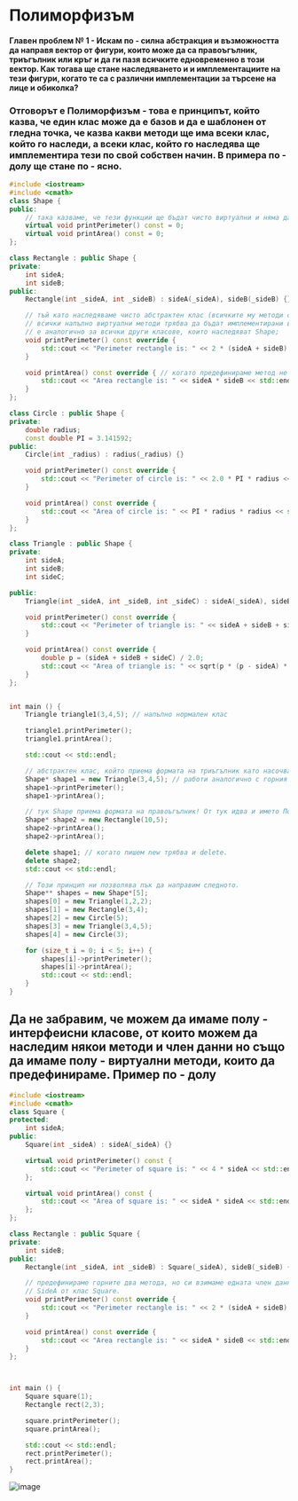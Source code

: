 # Полиморфизъм
#### Главен проблем № 1 - Искам по - силна абстракция и възможността да направя вектор от фигури, които може да са правоъгълник, триъгълник или кръг и да ги пазя всичките едновременно в този вектор. Как тогава ще стане наследяването и и имплементациите на тези фигури, когато те са с различни имплементации за търсене на лице и обиколка? 

### Отговорът е Полиморфизъм - това е принципът, който казва, че един клас може да е базов и да е шаблонен от гледна точка, че казва какви методи ще има всеки клас, който го наследи, а всеки клас, който го наследява ще имплементира тези по свой собствен начин. В примера по - долу ще стане по - ясно. 

``` c++
#include <iostream>
#include <cmath>
class Shape {
public:
    // така казваме, че тези функции ще бъдат чисто виртуални и няма да има нужда да им пишем имплементация
    virtual void printPerimeter() const = 0; 
    virtual void printArea() const = 0;
};

class Rectangle : public Shape {
private:
    int sideA;
    int sideB;
public:
    Rectangle(int _sideA, int _sideB) : sideA(_sideA), sideB(_sideB) {}

    // тъй като наследяваме чисто абстрактен клас (всичките му методи са напълно виртуални)
    // всички напълно виртуални методи трябва да бъдат имплементирани в клас Rectangle и това
    // е аналогично за всички други класове, които наследяват Shape;
    void printPerimeter() const override { 
        std::cout << "Perimeter rectangle is: " << 2 * (sideA + sideB) << std::endl;
    }

    void printArea() const override { // когато предефинираме метод не е зле да пишем по един "override"
        std::cout << "Area rectangle is: " << sideA * sideB << std::endl;
    }
};

class Circle : public Shape {
private:
    double radius;
    const double PI = 3.141592;
public:
    Circle(int _radius) : radius(_radius) {}

    void printPerimeter() const override { 
        std::cout << "Perimeter of circle is: " << 2.0 * PI * radius << std::endl;
    }

    void printArea() const override {
        std::cout << "Area of circle is: " << PI * radius * radius << std::endl;
    }
};

class Triangle : public Shape {
private:
    int sideA;
    int sideB;
    int sideC;

public:
    Triangle(int _sideA, int _sideB, int _sideC) : sideA(_sideA), sideB(_sideB), sideC(_sideC) {}

    void printPerimeter() const override { 
        std::cout << "Perimeter of triangle is: " << sideA + sideB + sideC << std::endl; 
    }

    void printArea() const override {
        double p = (sideA + sideB + sideC) / 2.0;
        std::cout << "Area of triangle is: " << sqrt(p * (p - sideA) * (p - sideB) * (p - sideC)) << std::endl;
    }
};


int main () {
    Triangle triangle1(3,4,5); // напълно нормален клас

    triangle1.printPerimeter();
    triangle1.printArea();

    std::cout << std::endl;

    // абстрактен клас, който приема формата на триъгълник като насочва указател към новосъздадения обект.
    Shape* shape1 = new Triangle(3,4,5); // работи аналогично с горния клас.
    shape1->printPerimeter();
    shape1->printArea();

    // тук Shape приема формата на правоъгълник! От тук идва и името Поли- (много) морф- (форма) изъм;
    Shape* shape2 = new Rectangle(10,5); 
    shape2->printArea();
    shape2->printArea();

    delete shape1; // когато пишем new трябва и delete.
    delete shape2; 
    std::cout << std::endl;

    // Този принцип ни позволява пък да направим следното.
    Shape** shapes = new Shape*[5];
    shapes[0] = new Triangle(1,2,2);
    shapes[1] = new Rectangle(3,4);
    shapes[2] = new Circle(5);
    shapes[3] = new Triangle(3,4,5);
    shapes[4] = new Circle(3);

    for (size_t i = 0; i < 5; i++) {
        shapes[i]->printPerimeter();
        shapes[i]->printArea();
        std::cout << std::endl;
    }
}
```

## Да не забравим, че можем да имаме полу - интерфеисни класове, от които можем да наследим някои методи и член данни но също да имаме полу - виртуални методи, които да предефинираме. Пример по - долу

``` c++
#include <iostream>
#include <cmath>
class Square {
protected:
    int sideA;
public:
    Square(int _sideA) : sideA(_sideA) {} 

    virtual void printPerimeter() const {
        std::cout << "Perimeter of square is: " << 4 * sideA << std::endl;
    }; 

    virtual void printArea() const {
        std::cout << "Area of square is: " << sideA * sideA << std::endl;
    };
};

class Rectangle : public Square {
private:
    int sideB;
public:
    Rectangle(int _sideA, int _sideB) : Square(_sideA), sideB(_sideB) {}

    // предефинираме горните два метода, но си взимаме едната член данна
    // SideA от клас Square.
    void printPerimeter() const override { 
        std::cout << "Perimeter rectangle is: " << 2 * (sideA + sideB) << std::endl;
    }

    void printArea() const override { 
        std::cout << "Area rectangle is: " << sideA * sideB << std::endl;
    }
};



int main () {
    Square square(1);
    Rectangle rect(2,3);

    square.printPerimeter();
    square.printArea();

    std::cout << std::endl;
    rect.printPerimeter();
    rect.printArea();
}
```

![image](https://user-images.githubusercontent.com/37977687/234769072-e78c6e12-4f87-483b-9330-59cac2d39936.png)
